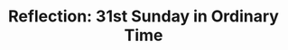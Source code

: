 ---
title: "Reflection: 31st Sunday in Ordinary Time"
layout: reader
description: "Homilist: Rev. Fr. James Gyekye Danso, Parochial Vicar, St Bakhita Catholic Church."
feature_image: posts/reflection-19th-sunday-in-ordinary-time-year-a.jpg
category: reflection
published: true
---